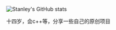 ![Stanley's GitHub stats](https://github-readme-stats.vercel.app/api?username=StanleyLegEnd1024)

十四岁，会c++等，分享一些自己的原创项目


